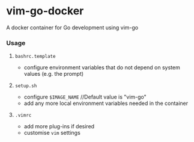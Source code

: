 # vim-go-docker
A docker container for Go development using vim-go

### Usage
1. `bashrc.template`
   * configure environment variables that do not depend on system values (e.g. the prompt)
  
1. `setup.sh`
   * configure `$IMAGE_NAME` //Default value is "vim-go"
   * add any more local environment variables needed in the container

1. `.vimrc`
   * add more plug-ins if desired
   * customise `vim` settings
